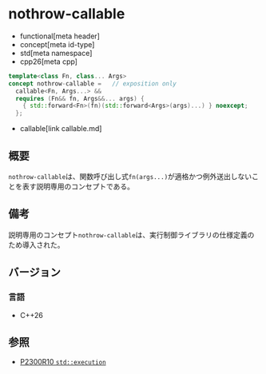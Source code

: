 # nothrow-callable
* functional[meta header]
* concept[meta id-type]
* std[meta namespace]
* cpp26[meta cpp]

```cpp
template<class Fn, class... Args>
concept nothrow-callable =   // exposition only
  callable<Fn, Args...> &&
  requires (Fn&& fn, Args&&... args) {
    { std::forward<Fn>(fn)(std::forward<Args>(args)...) } noexcept;
  };
```
* callable[link callable.md]

## 概要
`nothrow-callable`は、関数呼び出し式`fn(args...)`が適格かつ例外送出しないことを表す説明専用のコンセプトである。


## 備考
説明専用のコンセプト`nothrow-callable`は、実行制御ライブラリの仕様定義のため導入された。


## バージョン
### 言語
- C++26


## 参照
- [P2300R10 `std::execution`](https://www.open-std.org/jtc1/sc22/wg21/docs/papers/2024/p2300r10.html)

